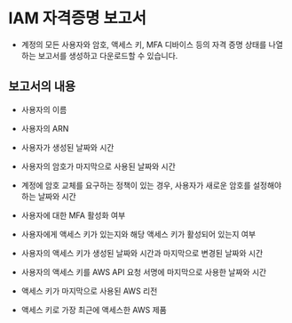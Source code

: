 # IAM 자격증명 보고서

- 계정의 모든 사용자와 암호, 액세스 키, MFA 디바이스 등의 자격 증명 상태를 나열하는 보고서를 생성하고 다운로드할 수 있습니다.

## 보고서의 내용

- 사용자의 이름

- 사용자의 ARN

- 사용자가 생성된 날짜와 시간

- 사용자의 암호가 마지막으로 사용된 날짜와 시간

- 계정에 암호 교체를 요구하는 정책이 있는 경우, 사용자가 새로운 암호를 설정해야 하는 날짜와 시간

- 사용자에 대한 MFA 활성화 여부

- 사용자에게 액세스 키가 있는지와 해당 액세스 키가 활성되어 있는지 여부

- 사용자의 액세스 키가 생성된 날짜와 시간과 마지막으로 변경된 날짜와 시간

- 사용자의 액세스 키를 AWS API 요청 서명에 마지막으로 사용한 날짜와 시간

- 액세스 키가 마지막으로 사용된 AWS 리전

- 액세스 키로 가장 최근에 액세스한 AWS 제품
